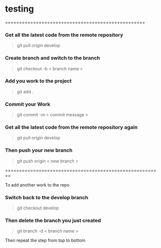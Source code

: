 # testing
==================================================

### Get all the latest code from the remote repository
> git pull origin develop

### Create branch and switch to the branch
> git checkout -b < branch name >

### Add you work to the project
> git add .

### Commit your Work
> git commit -m < commit message >

### Get all the latest code from the remote repository again
> git pull origin develop

### Then push your new branch
>git push origin < new branch >

========================================================

To add another work to the repo
### Switch back to the develop branch
> git checkout develop

### Then delete the branch you just created
> git branch -d < branch name >

Then repeat the step from top to bottom
